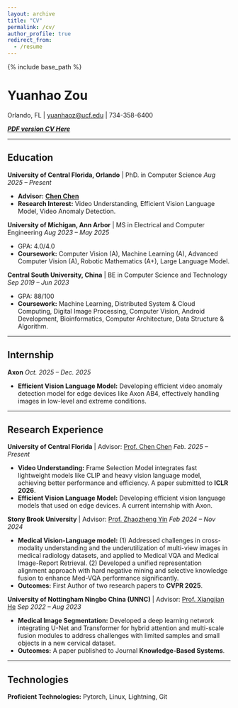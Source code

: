 ```yaml
---
layout: archive
title: "CV"
permalink: /cv/
author_profile: true
redirect_from:
  - /resume
---
```


{% include base_path %}

# Yuanhao Zou
Orlando, FL | <yuanhaoz@ucf.edu> | 734-358-6400

[_**PDF version CV Here**_](../files/CV.pdf)

---

## Education

**University of Central Florida, Orlando** | PhD. in Computer Science
*Aug 2025 – Present*
- **Advisor:** [**Chen Chen**](https://www.crcv.ucf.edu/chenchen/)
- **Research Interest:** Video Understanding, Efficient Vision Language Model, Video Anomaly Detection.

**University of Michigan, Ann Arbor** | MS in Electrical and Computer Engineering
*Aug 2023 – May 2025*
- GPA: 4.0/4.0
- **Coursework:** Computer Vision (A), Machine Learning (A), Advanced Computer Vision (A), Robotic Mathematics (A+), Large Language Model.

**Central South University, China** | BE in Computer Science and Technology
*Sep 2019 – Jun 2023*
- GPA: 88/100
- **Coursework:** Machine Learning, Distributed System & Cloud Computing, Digital Image Processing, Computer Vision, Android Development, Bioinformatics, Computer Architecture, Data Structure & Algorithm.

---

## Internship

**Axon**
*Oct. 2025 – Dec. 2025*
- **Efficient Vision Language Model:** Developing efficient video anomaly detection model for edge devices like Axon AB4, effectively handling images in low-level and extreme conditions.

---

## Research Experience

**University of Central Florida** | Advisor: [Prof. Chen Chen](https://www.crcv.ucf.edu/chenchen/)
*Feb. 2025 – Present*
- **Video Understanding:** Frame Selection Model integrates fast lightweight models like CLIP and heavy vision language model, achieving better performance and efficiency. A paper submitted to **ICLR 2026**.
- **Efficient Vision Language Model:** Developing efficient vision language models that used on edge devices. A current internship with Axon.

**Stony Brook University** | Advisor: [Prof. Zhaozheng Yin](https://www3.cs.stonybrook.edu/~zyin/index.htm)
*Feb 2024 – Nov 2024*
- **Medical Vision-Language model:** (1) Addressed challenges in cross-modality understanding and the underutilization of multi-view images in medical radiology datasets, and applied to Medical VQA and Medical Image-Report Retrieval. (2) Developed a unified representation alignment approach with hard negative mining and selective knowledge fusion to enhance Med-VQA performance significantly.
- **Outcomes:** First Author of two research papers to **CVPR 2025**.

**University of Nottingham Ningbo China (UNNC)** | Advisor: [Prof. Xiangjian He](https://research.nottingham.edu.cn/en/persons/xiangjian-he)
*Sep 2022 – Aug 2023*
- **Medical Image Segmentation:** Developed a deep learning network integrating U-Net and Transformer for hybrid attention and multi-scale fusion modules to address challenges with limited samples and small objects in a new cervical dataset.
- **Outcomes:** A paper published to Journal **Knowledge-Based Systems**.

---

## Technologies

**Proficient Technologies:** Pytorch, Linux, Lightning, Git

